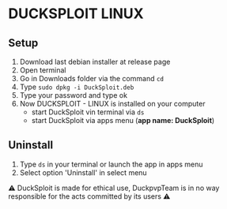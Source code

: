 # DUCKSPLOIT LINUX

## Setup
   1. Download last debian installer at release page
   2. Open terminal
   3. Go in Downloads folder via the command ```cd```
   4. Type ```sudo dpkg -i DuckSploit.deb```
   5. Type your password and type ok
   6. Now DUCKSPLOIT - LINUX is installed on your computer
      - start DuckSploit vin terminal via ```ds```
	  - start DuckSploit via apps menu (**app name: DuckSploit**)
	  
## Uninstall
   1. Type ```ds``` in your terminal or launch the app in apps menu
   2. Select option 'Uninstall' in select menu
   
:warning: DuckSploit is made for ethical use, DuckpvpTeam is in no way responsible for the acts committed by its users :warning: 

